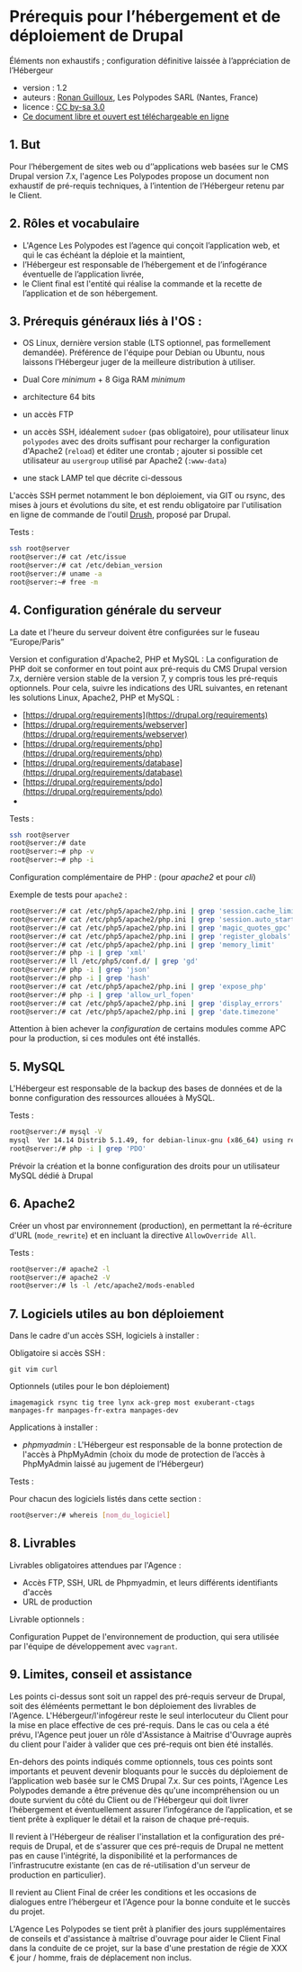 # Prérequis pour l’hébergement et de déploiement de Drupal 

Éléments non exhaustifs ; configuration définitive laissée à l’appréciation de l’Hébergeur

* version : 1.2
* auteurs : [Ronan Guilloux](mailto:ronan@lespolypodes.com), Les Polypodes SARL (Nantes, France)
* licence : [CC by-sa 3.0](http://creativecommons.org/licenses/by-sa/3.0/fr/)
* [Ce document libre et ouvert est téléchargeable en ligne](https://github.com/polypodes/Collaborate/blob/master/Prerequis-pour-le-deploiement-de-Drupal.md)


## 1. But

Pour l’hébergement de sites web ou d’’applications web basées sur le CMS Drupal version 7.x, l'agence Les Polypodes propose un document non exhaustif de pré-requis techniques, à l’intention de l’Hébergeur retenu par le Client.

## 2. Rôles et vocabulaire 

* L'Agence Les Polypodes est l’agence qui conçoit l’application web, et qui le cas échéant la déploie et la maintient,
* l’Hébergeur est responsable de l’hébergement et de l’infogérance éventuelle de l’application livrée,
* le Client final est l'entité qui réalise la commande et la recette de l’application et de son hébergement.

## 3. Prérequis généraux liés à l'OS : 

* OS Linux, dernière version stable (LTS optionnel, pas formellement demandée). Préférence de l'équipe pour Debian ou Ubuntu, nous laissons l’Hébergeur juger de la meilleure distribution à utiliser.
* Dual Core *minimum* + 8 Giga RAM *minimum*
* architecture 64 bits
* un accès FTP
* un accès SSH, idéalement `sudoer` (pas obligatoire), pour  utilisateur linux `polypodes` avec des droits suffisant pour recharger la configuration d'Apache2 (`reload`) et éditer une crontab ; ajouter si possible cet utilisateur au `usergroup` utilisé par Apache2 (`:www-data`)

* une stack LAMP tel que décrite ci-dessous

L'accès SSH permet notamment le bon déploiement, via GIT ou rsync, des mises à jours et évolutions du site, et est rendu obligatoire par l'utilisation en ligne de commande de l'outil [Drush](https://github.com/drush-ops/drush), proposé par Drupal.

Tests :

```bash
ssh root@server
root@server:/# cat /etc/issue
root@server:/# cat /etc/debian_version
root@server:/# uname -a
root@server:~# free -m
```

## 4. Configuration générale du serveur

La date et l'heure du serveur doivent être configurées sur le fuseau “Europe/Paris”

Version et configuration d'Apache2, PHP et MySQL : La configuration de PHP doit se conformer en tout point aux pré-requis du CMS Drupal version 7.x, dernière version stable de la version 7, y compris tous les pré-requis optionnels. Pour cela, suivre les indications des URL suivantes, en retenant les solutions Linux, Apache2, PHP et MySQL :

* [https://drupal.org/requirements](https://drupal.org/requirements)
* [https://drupal.org/requirements/webserver](https://drupal.org/requirements/webserver)
* [https://drupal.org/requirements/php](https://drupal.org/requirements/php)
* [https://drupal.org/requirements/database](https://drupal.org/requirements/database)
* [https://drupal.org/requirements/pdo](https://drupal.org/requirements/pdo)
* 
Tests :

```bash
ssh root@server
root@server:/# date
root@server:~# php -v
root@server:~# php -i
```

Configuration complémentaire de PHP : (pour *apache2* et pour *cli*)

Exemple de tests pour `apache2` :

```bash
root@server:/# cat /etc/php5/apache2/php.ini | grep 'session.cache_limiter'
root@server:/# cat /etc/php5/apache2/php.ini | grep 'session.auto_start'
root@server:/# cat /etc/php5/apache2/php.ini | grep 'magic_quotes_gpc'
root@server:/# cat /etc/php5/apache2/php.ini | grep 'register_globals'
root@server:/# cat /etc/php5/apache2/php.ini | grep 'memory_limit'
root@server:/# php -i | grep 'xml'
root@server:/# ll /etc/php5/conf.d/ | grep 'gd'
root@server:/# php -i | grep 'json'
root@server:/# php -i | grep 'hash'
root@server:/# cat /etc/php5/apache2/php.ini | grep 'expose_php'
root@server:/# php -i | grep 'allow_url_fopen'
root@server:/# cat /etc/php5/apache2/php.ini | grep 'display_errors'
root@server:/# cat /etc/php5/apache2/php.ini | grep 'date.timezone'
```

Attention à bien achever la *configuration* de certains modules comme APC pour la production, si ces modules ont été installés.

## 5. MySQL

L'Hébergeur est responsable de la backup des bases de données et de la bonne configuration des ressources allouées à MySQL.

Tests :

```bash
root@server:/# mysql -V
mysql  Ver 14.14 Distrib 5.1.49, for debian-linux-gnu (x86_64) using readline 6.1
root@server:/# php -i | grep 'PDO'
```

Prévoir la création et la bonne configuration des droits pour un utilisateur MySQL dédié à Drupal

## 6. Apache2 

Créer un vhost par environnement (production), en permettant la ré-écriture d'URL (`mode_rewrite`) et en incluant la directive `AllowOverride All`.

Tests : 

```bash
root@server:/# apache2 -l
root@server:/# apache2 -V
root@server:/# ls -l /etc/apache2/mods-enabled
```

## 7. Logiciels utiles au bon déploiement

Dans le cadre d'un accès SSH, logiciels à installer :

Obligatoire si accès SSH :

```
git vim curl
```

Optionnels (utiles pour le bon déploiement)

```
imagemagick rsync tig tree lynx ack-grep most exuberant-ctags manpages-fr manpages-fr-extra manpages-dev
```

Applications à installer :

* *phpmyadmin* : L'Hébergeur est responsable de la bonne protection de l'accès à PhpMyAdmin (choix du mode de protection de l’accès à PhpMyAdmin laissé au jugement de l’Hébergeur)

Tests : 

Pour chacun des logiciels listés dans cette section : 

```bash
root@server:/# whereis [nom_du_logiciel]
```

## 8. Livrables

Livrables obligatoires attendues par l'Agence :

* Accès FTP, SSH, URL de Phpmyadmin, et leurs différents identifiants d'accès
* URL de production

Livrable optionnels :

Configuration Puppet de l'environnement de production, qui sera utilisée par l'équipe de développement avec `vagrant`.

## 9. Limites, conseil et assistance

Les points ci-dessus sont soit un rappel des pré-requis serveur de Drupal, soit des éléméents permettant le bon déploiement des livrables de l'Agence. L'Hébergeur/l'infogéreur reste le seul interlocuteur du Client pour la mise en place effective de ces pré-requis. Dans le cas ou cela a été prévu, l'Agence peut jouer un rôle d'Assistance à Maitrise d'Ouvrage auprès du client pour l'aider à valider que ces pré-requis ont bien été installés.

En-dehors des points indiqués comme optionnels, tous ces points sont importants et peuvent devenir bloquants pour le succès du déploiement de l’application web basée sur le CMS Drupal 7.x. Sur ces points, l'Agence Les Polypodes demande a être prévenue dès qu'une incompréhension ou un doute survient du côté du Client ou de l'Hébergeur qui doit livrer l’hébergement et éventuellement assurer l’infogérance de l’application, et se tient prête à expliquer le détail et la raison de chaque pré-requis. 

Il revient à l'Hébergeur de réaliser l'installation et la configuration des pré-requis de Drupal, et de s'assurer que ces pré-requis de Drupal ne mettent pas en cause l'intégrité, la disponibilité et la performances de l'infrastrucutre existante (en cas de ré-utilisation d'un serveur de production en particulier). 

Il revient au Client Final de créer les conditions et les occasions de dialogues entre l’hébergeur et l'Agence pour la bonne conduite et le succès du projet. 

L'Agence Les Polypodes se tient prêt à planifier des jours supplémentaires de conseils et d'assistance à maîtrise d'ouvrage pour aider le Client Final dans la conduite de ce projet, sur la base d'une prestation de régie de XXX € jour / homme, frais de déplacement non inclus.
